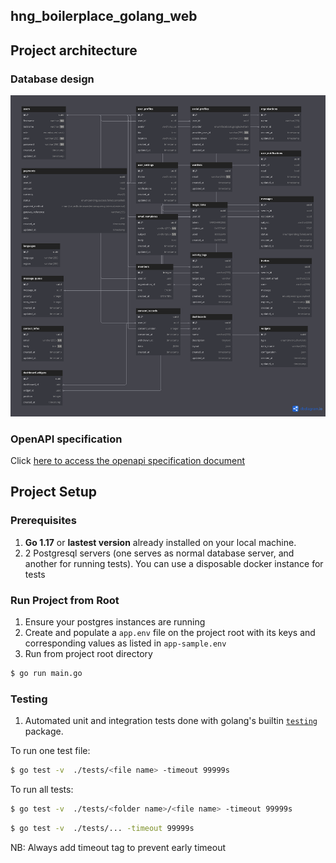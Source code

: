## hng_boilerplace_golang_web

## Project architecture

### Database design
![alt text](HNG11-task-three.png "Title")

### OpenAPI specification
Click [here to access the openapi specification document](https://app.swaggerhub.com/apis-docs/AbdulbakiSuraj/hng11-task-three-team-agbadevs/1.0.0)


## Project Setup

### Prerequisites

1. **Go 1.17** or **lastest version** already installed on your local machine.
2. 2 Postgresql servers (one serves as normal database server, and another for running tests). You can use a disposable docker instance for tests

### Run Project from Root

1. Ensure your postgres instances are running
2. Create and populate a `app.env` file on the project root with its keys and corresponding values as listed in `app-sample.env`
3. Run from project root directory

```bash
$ go run main.go
```

### Testing

1. Automated unit and integration tests done with golang's builtin [`testing`](https://pkg.go.dev/testing) package.

To run one test file:

```bash
$ go test -v  ./tests/<file name> -timeout 99999s
```

To run all tests:

```bash
$ go test -v  ./tests/<folder name>/<file name> -timeout 99999s
```

```bash
$ go test -v  ./tests/... -timeout 99999s
```

NB: Always add timeout tag to prevent early timeout
